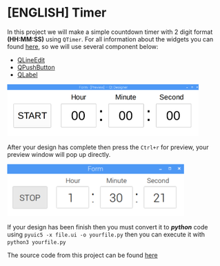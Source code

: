 # [ENGLISH] Timer
In this project we will make a simple countdown timer with 2 digit format **(HH:MM:SS)** using ```QTimer```. For all information about the widgets you can found [here](http://pyqt.sourceforge.net/Docs/PyQt4/qtgui.html), so we will use several component below:

* [QLineEdit](http://pyqt.sourceforge.net/Docs/PyQt4/qlineedit.html) 
* [QPushButton](http://pyqt.sourceforge.net/Docs/PyQt4/qpushbutton.html)
* [QLabel](http://pyqt.sourceforge.net/Docs/PyQt4/qlabel.html)

<img src="/images/Timer1.PNG" height="120">

After your design has complete then press the ```Ctrl+r``` for preview, your preview window will pop up directly.

<img src="/images/Timer2.PNG" height="120">

If your design has been finish then you must convert it to ***python*** code using ```pyuic5 -x file.ui -o yourfile.py``` then you can execute it with ```python3 yourfile.py```

The source code from this project can be found [here](/src)

